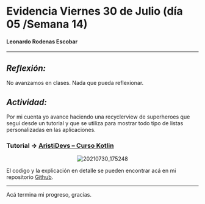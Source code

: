 # Evidencia Viernes 30 de Julio (día 05 /Semana 14)

#### Leonardo Rodenas Escobar 

---

## ___Reflexión:___

No avanzamos en clases. Nada que pueda reflexionar.

## ___Actividad:___ 

Por mi cuenta yo avance haciendo una recyclerview de superheroes que seguí desde un tutorial y que se utiliza para mostrar todo tipo de listas personalizadas en las aplicaciones.

### __Tutorial__ → [AristiDevs – Curso Kotlin](https://cursokotlin.com/capitulo-15-recyclerview-kotlin/) 


<center>

![20210730_175248](https://i.imgur.com/SVdYVd3.gif)

</center>

El codigo y la explicación en detalle se pueden encontrar acá en mi repositorio [Github](https://github.com/Leonardo-Rodenas/MODULO_4_DESARROLLO_DE_APLICACIONES_MOVILES_ANDROID_KOTLIN/tree/main/SEMANA%2014/dia%2005%20Viernes).

---

Acá termina mi progreso, gracias.
